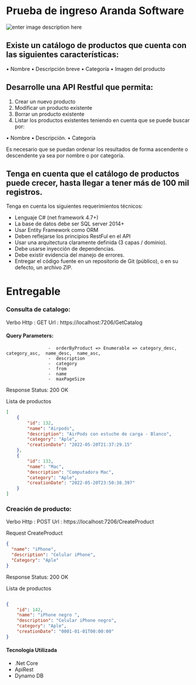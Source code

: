 # Prueba de ingreso Aranda Software

![enter image description here](https://i.postimg.cc/906RHhfH/logo-Aranda.png)


## Existe un catálogo de productos que cuenta con las siguientes características:
• Nombre
• Descripción breve
• Categoría
• Imagen del producto

## Desarrolle una API Restful que permita:
1. Crear un nuevo producto
2. Modificar un producto existente
3. Borrar un producto existente
4. Listar los productos existentes teniendo en cuenta que se puede buscar por:

• Nombre
• Descripción.
• Categoría

Es necesario que se puedan ordenar los resultados de forma ascendente o
descendente ya sea por nombre o por categoría.

## Tenga en cuenta que el catálogo de productos puede crecer, hasta llegar a tener más de 100 mil registros.

Tenga en cuenta los siguientes requerimientos técnicos:

- Lenguaje C# (net framework 4.7+)
- La base de datos debe ser SQL server 2014+
- Usar Entity Framework como ORM
- Deben reflejarse los principios RestFul en el API
- Usar una arquitectura claramente definida (3 capas / dominio).
- Debe usarse inyección de dependencias.
- Debe existir evidencia del manejo de errores.
- Entregar el código fuente en un repositorio de Git (público), o en su defecto, un
archivo ZIP.


# Entregable

###  Consulta de catalogo:

Verbo Http : GET
Url : https://localhost:7206/GetCatalog
####  Query Parameters:
  
                    -  orderByProduct => Enumerable => category_desc, category_asc,  name_desc,  name_asc,
                    -  description
                    -  category
                    -  from
                    -  name
                    -  maxPageSize

Response Status: 200 OK

Lista de productos
```json
[
    {
        "id": 132,
        "name": "Airpods",
        "description": "AirPods con estuche de carga - Blanco",
        "category": "Aple",
        "creationDate": "2022-05-20T21:37:29.15"
    },
    {
        "id": 133,
        "name": "Mac",
        "description": "Computadora Mac",
        "category": "Aple",
        "creationDate": "2022-05-20T23:50:38.397"
    }
]
```

###  Creación de producto:

Verbo Http : POST
Url : https://localhost:7206/CreateProduct


Request CreateProduct

```json
{
  "name": "iPhone",
  "description": "Celular iPhone",
  "Category": "Aple"
}
```



Response Status: 200 OK

Lista de productos
```json

{
    "id": 142,
    "name": "iPhone negro ",
    "description": "Celular iPhone negro",
    "category": "Aple",
    "creationDate": "0001-01-01T00:00:00"
}

```


#### Tecnología Utilizada
- .Net Core
-  ApiRest
-  Dynamo DB
